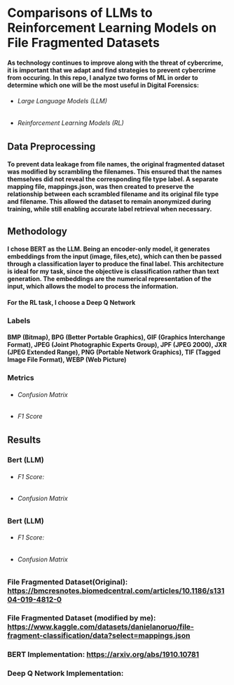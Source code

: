 # Comparisons of LLMs to Reinforcement Learning Models on File Fragmented Datasets 

#### As technology continues to improve along with the threat of cybercrime, it is important that we adapt and find strategies to prevent cybercrime from occuring. In this repo, I analyze two forms of ML in order to determine which one will be the most useful in Digital Forensics:

- ###### Large Language Models (LLM)
- ###### Reinforcement Learning Models (RL)


## Data Preprocessing

#### To prevent data leakage from file names, the original fragmented dataset was modified by scrambling the filenames. This ensured that the names themselves did not reveal the corresponding file type label. A separate mapping file, mappings.json, was then created to preserve the relationship between each scrambled filename and its original file type and filename. This allowed the dataset to remain anonymized during training, while still enabling accurate label retrieval when necessary.


## Methodology
#### I chose BERT as the LLM. Being an encoder-only model, it generates embeddings from the input (image, files,etc), which can then be passed through a classification layer to produce the final label. This architecture is ideal for my task, since the objective is classification rather than text generation. The embeddings are the numerical representation of the input, which allows the model to process the information.

#### For the RL task, I choose a Deep Q Network

### Labels 
#### BMP (Bitmap), BPG (Better Portable Graphics), GIF (Graphics Interchange Format), JPEG (Joint Photographic Experts Group), JPF (JPEG 2000), JXR (JPEG Extended Range), PNG (Portable Network Graphics), TIF (Tagged Image File Format), WEBP (Web Picture)

### Metrics
- ###### Confusion Matrix
- ###### F1 Score


## Results

### Bert (LLM)
- ###### F1 Score: 
- ###### Confusion Matrix

### Bert (LLM)
- ###### F1 Score: 
- ###### Confusion Matrix


### File Fragmented Dataset(Original): https://bmcresnotes.biomedcentral.com/articles/10.1186/s13104-019-4812-0

### File Fragmented Dataset (modified by me): https://www.kaggle.com/datasets/danielanoruo/file-fragment-classification/data?select=mappings.json

### BERT Implementation: https://arxiv.org/abs/1910.10781

### Deep Q Network Implementation: 